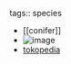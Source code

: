 tags:: species

- [[conifer]]
- ![image](https://ipfs.io/ipfs/QmSDB8eUP5onntW4KkszCi6BfMJ78R6hMkrozv3sT5sZpw)
- [tokopedia](https://www.tokopedia.com/greenhouseayurarepalm/araucaria-luxuriant-coast-araucaria-pohon-cemara-10cm?extParam=ivf%3Dfalse%26src%3Dsearch)